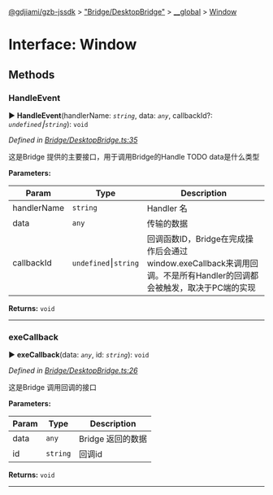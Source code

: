 [@gdjiami/gzb-jssdk](../README.md) > ["Bridge/DesktopBridge"](../modules/_bridge_desktopbridge_.md) > [__global](../modules/_bridge_desktopbridge_.__global.md) > [Window](../interfaces/_bridge_desktopbridge_.__global.window.md)



# Interface: Window


## Methods
<a id="handleevent"></a>

###  HandleEvent

► **HandleEvent**(handlerName: *`string`*, data: *`any`*, callbackId?: *`undefined`⎮`string`*): `void`




*Defined in [Bridge/DesktopBridge.ts:35](https://github.com/GDJiaMi/gzb-jssdk/blob/38ff667/src/Bridge/DesktopBridge.ts#L35)*



这是Bridge 提供的主要接口，用于调用Bridge的Handle TODO data是什么类型


**Parameters:**

| Param | Type | Description |
| ------ | ------ | ------ |
| handlerName | `string`   |  Handler 名 |
| data | `any`   |  传输的数据 |
| callbackId | `undefined`⎮`string`   |  回调函数ID，Bridge在完成操作后会通过window.exeCallback来调用回调。不是所有Handler的回调都会被触发，取决于PC端的实现 |





**Returns:** `void`





___

<a id="execallback"></a>

###  exeCallback

► **exeCallback**(data: *`any`*, id: *`string`*): `void`




*Defined in [Bridge/DesktopBridge.ts:26](https://github.com/GDJiaMi/gzb-jssdk/blob/38ff667/src/Bridge/DesktopBridge.ts#L26)*



这是Bridge 调用回调的接口


**Parameters:**

| Param | Type | Description |
| ------ | ------ | ------ |
| data | `any`   |  Bridge 返回的数据 |
| id | `string`   |  回调id |





**Returns:** `void`





___


